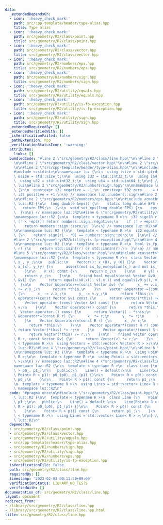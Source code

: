 ```yaml
---
data:
  _extendedDependsOn:
  - icon: ':heavy_check_mark:'
    path: src/cpp-template/header/type-alias.hpp
    title: Type alias
  - icon: ':heavy_check_mark:'
    path: src/geometry/R2/class/point.hpp
    title: src/geometry/R2/class/point.hpp
  - icon: ':heavy_check_mark:'
    path: src/geometry/R2/class/vector.hpp
    title: src/geometry/R2/class/vector.hpp
  - icon: ':heavy_check_mark:'
    path: src/geometry/R2/numbers/eps.hpp
    title: src/geometry/R2/numbers/eps.hpp
  - icon: ':heavy_check_mark:'
    path: src/geometry/R2/numbers/sign.hpp
    title: src/geometry/R2/numbers/sign.hpp
  - icon: ':heavy_check_mark:'
    path: src/geometry/R2/utility/equals.hpp
    title: src/geometry/R2/utility/equals.hpp
  - icon: ':heavy_check_mark:'
    path: src/geometry/R2/utility/is-fp-exception.hpp
    title: src/geometry/R2/utility/is-fp-exception.hpp
  - icon: ':heavy_check_mark:'
    path: src/geometry/R2/utility/sign.hpp
    title: src/geometry/R2/utility/sign.hpp
  _extendedRequiredBy: []
  _extendedVerifiedWith: []
  _isVerificationFailed: false
  _pathExtension: hpp
  _verificationStatusIcon: ':warning:'
  attributes:
    links: []
  bundledCode: "#line 2 \"src/geometry/R2/class/line.hpp\"\n\n#line 2 \"src/geometry/R2/class/point.hpp\"\
    \n\n#line 2 \"src/geometry/R2/class/vector.hpp\"\n\n#line 2 \"src/geometry/R2/utility/equals.hpp\"\
    \n\n#line 2 \"src/cpp-template/header/type-alias.hpp\"\n\n#include <cstddef>\n\
    #include <cstdint>\n\nnamespace luz {\n\n  using isize = std::ptrdiff_t;\n  using\
    \ usize = std::size_t;\n\n  using i32 = std::int32_t;\n  using i64 = std::int64_t;\n\
    \  using u32 = std::uint32_t;\n  using u64 = std::uint64_t;\n\n} // namespace\
    \ luz\n#line 2 \"src/geometry/R2/numbers/sign.hpp\"\n\nnamespace luz::numbers::sign\
    \ {\n\n  constexpr i32 negative = -1;\n  constexpr i32 zero     = 0;\n  constexpr\
    \ i32 positive = +1;\n\n} // namespace luz::numbers::sign\n#line 2 \"src/geometry/R2/utility/sign.hpp\"\
    \n\n#line 2 \"src/geometry/R2/numbers/eps.hpp\"\n\n#include <cmath>\n\nnamespace\
    \ luz::R2 {\n\n  long double &eps() {\n    static long double EPS = 1e-10;\n \
    \   return EPS;\n  }\n\n  void set_eps(long double EPS) {\n    eps() = EPS;\n\
    \  }\n\n} // namespace luz::R2\n#line 6 \"src/geometry/R2/utility/sign.hpp\"\n\
    \nnamespace luz::R2 {\n\n  template < typename R >\n  i32 sign(R r) {\n    if\
    \ (r < -eps()) return numbers::sign::negative;\n    if (r > +eps()) return numbers::sign::positive;\n\
    \    return numbers::sign::zero;\n  }\n\n} // namespace luz::R2\n#line 6 \"src/geometry/R2/utility/equals.hpp\"\
    \n\nnamespace luz::R2 {\n\n  template < typename R >\n  i32 equals(R r0, R r1)\
    \ {\n    return sign(r1 - r0) == numbers::sign::zero;\n  }\n\n} // namespace luz::R2\n\
    #line 2 \"src/geometry/R2/utility/is-fp-exception.hpp\"\n\n#line 4 \"src/geometry/R2/utility/is-fp-exception.hpp\"\
    \n\nnamespace luz::R2 {\n\n  template < typename R >\n  bool is_fp_exception(R\
    \ r) {\n    return std::isinf(r) or std::isnan(r);\n  }\n\n} // namespace luz::R2\n\
    #line 5 \"src/geometry/R2/class/vector.hpp\"\n\n#include <cassert>\n#include <vector>\n\
    \nnamespace luz::R2 {\n\n  template < typename R >\n  class Vector {\n\n    R\
    \ x_, y_;\n\n   public:\n    Vector(): x_(0), y_(0) {}\n    Vector(R x, R y):\
    \ x_(x), y_(y) {\n      assert(not is_fp_exception(x_) and not is_fp_exception(y_));\n\
    \    }\n\n    R x() const {\n      return x_;\n    }\n\n    R y() const {\n  \
    \    return y_;\n    }\n\n    friend bool equals(const Vector &v0, const Vector\
    \ &v1) {\n      return equals(v0.x(), v1.x()) and equals(v0.y(), v1.y());\n  \
    \  }\n\n    Vector &operator+=(const Vector &v) {\n      x_ += v.x_;\n      y_\
    \ += v.y_;\n      return *this;\n    }\n    Vector &operator-=(const Vector &v)\
    \ {\n      x_ -= v.x_;\n      y_ -= v.y_;\n      return *this;\n    }\n\n    Vector\
    \ operator+(const Vector &v) const {\n      return Vector(*this) += v;\n    }\n\
    \    Vector operator-(const Vector &v) const {\n      return Vector(*this) -=\
    \ v;\n    }\n\n    Vector operator+() const {\n      return *this;\n    }\n  \
    \  Vector operator-() const {\n      return Vector() - *this;\n    }\n\n    Vector\
    \ &operator*=(const R r) {\n      x_ *= r;\n      y_ *= r;\n      return *this;\n\
    \    }\n    Vector &operator/=(const R r) {\n      x_ /= r;\n      y_ /= r;\n\
    \      return *this;\n    }\n\n    Vector operator*(const R r) const {\n     \
    \ return Vector(*this) *= r;\n    }\n    Vector operator/(const R r) const {\n\
    \      return Vector(*this) /= r;\n    }\n\n    friend Vector operator*(const\
    \ R r, const Vector &v) {\n      return Vector(v) *= r;\n    }\n  };\n\n  template\
    \ < typename R >\n  using Vectors = std::vector< Vector< R > >;\n\n} // namespace\
    \ luz::R2\n#line 4 \"src/geometry/R2/class/point.hpp\"\n\n#line 6 \"src/geometry/R2/class/point.hpp\"\
    \n\nnamespace luz::R2 {\n\n  template < typename R >\n  using Point = Vector<\
    \ R >;\n\n  template < typename R >\n  using Points = std::vector< Point< R >\
    \ >;\n\n} // namespace luz::R2\n#line 4 \"src/geometry/R2/class/line.hpp\"\n\n\
    namespace luz::R2 {\n\n  template < typename R >\n  class Line {\n    Point< R\
    \ > p0_, p1_;\n\n   public:\n    Line() = default;\n\n    Line(Point< R > p0,\
    \ Point< R > p1): p0_(p0), p1_(p1) {}\n\n    Point< R > p0() const {\n      return\
    \ p0_;\n    }\n\n    Point< R > p1() const {\n      return p1_;\n    }\n  };\n\
    \n  template < typename R >\n  using Lines = std::vector< Line< R > >;\n\n} //\
    \ namespace luz::R2\n"
  code: "#pragma once\n\n#include \"src/geometry/R2/class/point.hpp\"\n\nnamespace\
    \ luz::R2 {\n\n  template < typename R >\n  class Line {\n    Point< R > p0_,\
    \ p1_;\n\n   public:\n    Line() = default;\n\n    Line(Point< R > p0, Point<\
    \ R > p1): p0_(p0), p1_(p1) {}\n\n    Point< R > p0() const {\n      return p0_;\n\
    \    }\n\n    Point< R > p1() const {\n      return p1_;\n    }\n  };\n\n  template\
    \ < typename R >\n  using Lines = std::vector< Line< R > >;\n\n} // namespace\
    \ luz::R2\n"
  dependsOn:
  - src/geometry/R2/class/point.hpp
  - src/geometry/R2/class/vector.hpp
  - src/geometry/R2/utility/equals.hpp
  - src/cpp-template/header/type-alias.hpp
  - src/geometry/R2/numbers/sign.hpp
  - src/geometry/R2/utility/sign.hpp
  - src/geometry/R2/numbers/eps.hpp
  - src/geometry/R2/utility/is-fp-exception.hpp
  isVerificationFile: false
  path: src/geometry/R2/class/line.hpp
  requiredBy: []
  timestamp: '2023-02-03 00:11:50+09:00'
  verificationStatus: LIBRARY_NO_TESTS
  verifiedWith: []
documentation_of: src/geometry/R2/class/line.hpp
layout: document
redirect_from:
- /library/src/geometry/R2/class/line.hpp
- /library/src/geometry/R2/class/line.hpp.html
title: src/geometry/R2/class/line.hpp
---
```


